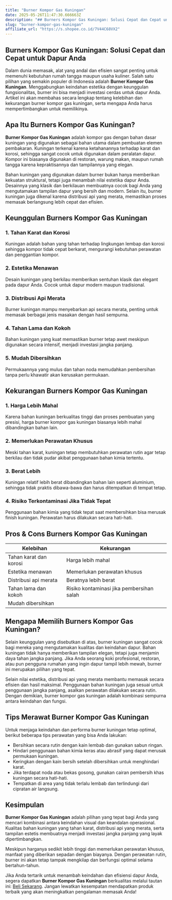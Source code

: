 ```yaml
---
title: "Burner Kompor Gas Kuningan"
date: 2025-05-26T11:47:30.666663Z
description: "## Burners Kompor Gas Kuningan: Solusi Cepat dan Cepat untuk Dapur Anda..."
slug: "burner-kompor-gas-kuningan"
affiliate_url: "https://s.shopee.co.id/7V44C68VX2"
---
```

## Burners Kompor Gas Kuningan: Solusi Cepat dan Cepat untuk Dapur Anda

Dalam dunia memasak, alat yang andal dan efisien sangat penting untuk memenuhi kebutuhan rumah tangga maupun usaha kuliner. Salah satu pilihan yang semakin populer di Indonesia adalah **Burner Kompor Gas Kuningan**. Menggabungkan keindahan estetika dengan keunggulan fungsionalitas, burner ini bisa menjadi investasi cerdas untuk dapur Anda. Artikel ini akan membahas secara lengkap tentang kelebihan dan kekurangan burner kompor gas kuningan, serta mengapa Anda harus mempertimbangkan untuk memilikinya.

## Apa Itu Burners Kompor Gas Kuningan?

**Burner Kompor Gas Kuningan** adalah kompor gas dengan bahan dasar kuningan yang digunakan sebagai bahan utama dalam pembuatan elemen pembakaran. Kuningan terkenal karena ketahanannya terhadap karat dan korosi, sehingga sangat cocok untuk digunakan dalam peralatan dapur. Kompor ini biasanya digunakan di restoran, warung makan, maupun rumah tangga karena kepraktisannya dan tampilannya yang elegan.

Bahan kuningan yang digunakan dalam burner bukan hanya memberikan kekuatan struktural, tetapi juga menambah nilai estetika dapur Anda. Desainnya yang klasik dan berkilauan membuatnya cocok bagi Anda yang mengutamakan tampilan dapur yang bersih dan modern. Selain itu, burner kuningan juga dikenal karena distribusi api yang merata, memastikan proses memasak berlangsung lebih cepat dan efisien.

## Keunggulan Burners Kompor Gas Kuningan

### 1. Tahan Karat dan Korosi
Kuningan adalah bahan yang tahan terhadap lingkungan lembap dan korosi sehingga kompor tidak cepat berkarat, mengurangi kebutuhan perawatan dan penggantian kompor.

### 2. Estetika Menawan
Desain kuningan yang berkilau memberikan sentuhan klasik dan elegant pada dapur Anda. Cocok untuk dapur modern maupun tradisional.

### 3. Distribusi Api Merata
Burner kuningan mampu menyebarkan api secara merata, penting untuk memasak berbagai jenis masakan dengan hasil sempurna.

### 4. Tahan Lama dan Kokoh
Bahan kuningan yang kuat memastikan burner tetap awet meskipun digunakan secara intensif, menjadi investasi jangka panjang.

### 5. Mudah Dibersihkan
Permukaannya yang mulus dan tahan noda memudahkan pembersihan tanpa perlu khawatir akan kerusakan permukaan.

## Kekurangan Burners Kompor Gas Kuningan

### 1. Harga Lebih Mahal
Karena bahan kuningan berkualitas tinggi dan proses pembuatan yang presisi, harga burner kompor gas kuningan biasanya lebih mahal dibandingkan bahan lain.

### 2. Memerlukan Perawatan Khusus
Meski tahan karat, kuningan tetap membutuhkan perawatan rutin agar tetap berkilau dan tidak pudar akibat penggunaan bahan kimia tertentu.

### 3. Berat Lebih
Kuningan relatif lebih berat dibandingkan bahan lain seperti aluminium, sehingga tidak praktis dibawa-bawa dan harus ditempatkan di tempat tetap.

### 4. Risiko Terkontaminasi Jika Tidak Tepat
Penggunaan bahan kimia yang tidak tepat saat membersihkan bisa merusak finish kuningan. Perawatan harus dilakukan secara hati-hati.

## Pros & Cons Burners Kompor Gas Kuningan

| Kelebihan                         | Kekurangan                                    |
|-----------------------------------|----------------------------------------------|
| Tahan karat dan korosi          | Harga lebih mahal                          |
| Estetika menawan                | Memerlukan perawatan khusus             |
| Distribusi api merata             | Beratnya lebih berat                      |
| Tahan lama dan kokoh             | Risiko kontaminasi jika pembersihan salah |
| Mudah dibersihkan                |                                           |

## Mengapa Memilih Burners Kompor Gas Kuningan?

Selain keunggulan yang disebutkan di atas, burner kuningan sangat cocok bagi mereka yang mengutamakan kualitas dan keindahan dapur. Bahan kuningan tidak hanya memberikan tampilan elegan, tetapi juga menjamin daya tahan jangka panjang. Jika Anda seorang koki profesional, restoran, atau pun pengguna rumahan yang ingin dapur tampil lebih mewah, burner ini merupakan pilihan yang tepat.

Selain nilai estetika, distribusi api yang merata membantu memasak secara efisien dan hasil maksimal. Penggunaan bahan kuningan juga sesuai untuk penggunaan jangka panjang, asalkan perawatan dilakukan secara rutin. Dengan demikian, burner kompor gas kuningan adalah kombinasi sempurna antara keindahan dan fungsi.

## Tips Merawat Burner Kompor Gas Kuningan

Untuk menjaga keindahan dan performa burner kuningan tetap optimal, berikut beberapa tips perawatan yang bisa Anda lakukan:

- Bersihkan secara rutin dengan kain lembab dan gunakan sabun ringan.
- Hindari penggunaan bahan kimia keras atau abrasif yang dapat merusak permukaan kuningan.
- Keringkan dengan kain bersih setelah dibersihkan untuk menghindari karat.
- Jika terdapat noda atau bekas gosong, gunakan cairan pembersih khas kuningan secara hati-hati.
- Tempatkan di area yang tidak terlalu lembab dan terlindungi dari cipratan air langsung.

## Kesimpulan

**Burner Kompor Gas Kuningan** adalah pilihan yang tepat bagi Anda yang mencari kombinasi antara keindahan visual dan keandalan operasional. Kualitas bahan kuningan yang tahan karat, distribusi api yang merata, serta tampilan estetis membuatnya menjadi investasi jangka panjang yang layak dipertimbangkan.

Meskipun harganya sedikit lebih tinggi dan memerlukan perawatan khusus, manfaat yang diberikan sepadan dengan biayanya. Dengan perawatan rutin, burner ini akan tetap tampak mengkilap dan berfungsi optimal selama bertahun-tahun.

Jika Anda tertarik untuk menambah keindahan dan efisiensi dapur Anda, segera dapatkan **Burner Kompor Gas Kuningan** berkualitas melalui tautan ini: [Beli Sekarang](https://s.shopee.co.id/7V44C68VX2). Jangan lewatkan kesempatan mendapatkan produk terbaik yang akan meningkatkan pengalaman memasak Anda!